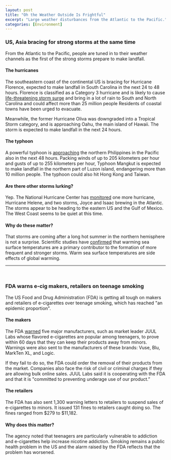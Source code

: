 ```yaml
---
layout: post
title: "Oh the Weather Outside Is Frightful"
excerpt: "Large weather disturbances from the Atlantic to the Pacific."
categories: [Environment]
---
```


### US, Asia bracing for strong storms at the same time

From the Atlantic to the Pacific, people are tuned in to their weather channels as the first of the strong storms prepare to make landfall.

#### The hurricanes

The southeastern coast of the continental US is bracing for Hurricane Florence, expected to make landfall in South Carolina in the next 24 to 48 hours. Florence is classified as a Category 3 hurricane and is likely to cause <a href="https://www.nhc.noaa.gov/text/refresh/MIATCPAT1+shtml/122354.shtml" target="_blank">life-threatening storm surge</a> and bring in a lot of rain to South and North Carolina and could affect more than 25 million people Residents of coastal towns have been urged to evacuate.

Meanwhile, the former Hurricane Oliva was downgraded into a Tropical Storm category, and is approaching Oahu, the main island of Hawaii. The storm is expected to make landfall in the next 24 hours.

#### The typhoon

A powerful typhoon is <a href="https://www.aljazeera.com/news/2018/09/philippines-10-million-people-path-mangkhut-180912120933417.html" target="_blank">approaching</a> the northern Philippines in the Pacific also in the next 48 hours. Packing winds of up to 205 kilometers per hour and gusts of up to 255 kilometers per hour, Typhoon Mangkut is expected to make landfall in the northern part of Luzon island, endangering more than 10 million people. The typhoon could also hit Hong Kong and Taiwan.

#### Are there other storms lurking?

Yep. The National Hurricane Center has <a href="https://www.nhc.noaa.gov/cyclones/" target="_blank"> monitored</a> one more hurricane, Hurricane Helene, and two storms, Joyce and Isaac brewing in the Atlantic. The storms appear to be heading to the eastern US and the Gulf of Mexico. The West Coast seems to be quiet at this time.

#### Why do these matter?

That storms are coming after a long hot summer in the northern hemisphere is not a surprise. Scientific studies have <a href="https://www.livescience.com/642-warmer-seas-creating-stronger-hurricanes-study-confirms.html" target="_blank">confirmed</a> that warming sea surface temperatures are a primary contributor to the formation of more frequent and stronger storms. Warm sea surface temperatures are side effects of global warming.

* * *
<br />

### FDA warns e-cig makers, retailers on teenage smoking

The US Food and Drug Administration (FDA) is getting all tough on makers and retailers of e-cigarettes over teenage smoking, which has reached "an epidemic proportion".

#### The makers

The FDA <a href="https://www.fda.gov/NewsEvents/Newsroom/PressAnnouncements/ucm620184.htm" target="_blank">warned</a> five major manufacturers, such as market leader JUUL Labs whose flavored e-cigarettes are popular among teenagers, to prove within 60 days that they can keep their products away from minors. Warnings were also sent to the manufacturers of these brands: Vuse, Blu, MarkTen XL, and Logic.

If they fail to do so, the FDA could order the removal of their products from the market. Companies also face the risk of civil or criminal charges if they are allowing bulk online sales. JUUL Labs said it is cooperating with the FDA and that it is "committed to preventing underage use of our product.”

#### The retailers

The FDA has also sent 1,300 warning letters to retailers to suspend sales of e-cigarettes to minors. It issued 131 fines to retailers caught doing so. The fines ranged from $279 to $11,182.

#### Why does this matter?

The agency noted that teenagers are particularly vulnerable to addiction and e-cigarettes help increase nicotine addiction. Smoking remains a public health problem in the US and the alarm raised by the FDA reflects that the problem has worsened.
